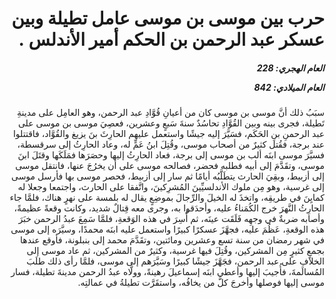 <h1 dir="rtl">حرب بين موسى بن موسى عامل تطيلة وبين عسكر عبد الرحمن بن الحكم أمير الأندلس .</h1>

<h5 dir="rtl">العام الهجري:  228

العام الميلادي: 842

</h5>

<p dir="rtl">سبَبُ ذلك أنَّ موسى بن موسى كان من أعيانِ قُوَّادِ عبد الرحمن، وهو العامِل على مدينةِ تَطيلة، فجرى بينه وبين القُوَّادِ تحاسُدٌ سنةَ سَبعٍ وعشرين، فعصِيَ موسى بن موسى على عبد الرحمنِ بنِ الحَكَم، فسَيَّرَ إليه جيشًا واستعمل عليهم الحارِثَ بنَ يزيغ والقُوَّاد، فاقتتلوا عند برجة، فقُتل كثيرٌ من أصحاب موسى، وقُتِلَ ابنُ عَمٍّ له، وعاد الحارِثُ إلى سرقسطة، فسيَّرَ موسى ابنَه ألب بن موسى إلى برجة، فعاد الحارِثُ إليها وحصَرَها فمَلَكَها وقتَلَ ابنَ موسى، وتقَدَّمَ إلى أبيه فطلبه فحضر، فصالحه موسى على أن يخرُجَ عنها، فانتقل موسى إلى أزبيط، وبقِيَ الحارث يتطَلَّبُه أيامًا ثم سار إلى أزبيط، فحصر موسى بها فأرسل موسى إلى غرسية، وهو مِن ملوك الأندلسيِّينَ المُشرِكينَ، واتَّفقا على الحارث، واجتمعا وجعلا له كمايِنَ في طريقِه، واتخذَ له الخيلَ والرِّجالَ بموضِعٍ يقال له بلمسة على نهرٍ هناك، فلمَّا جاء الحارِثُ النَّهرَ خرج الكُمَناءُ عليه، وأحدَقوا به، وجرى معه قِتالٌ شديد، وكانت وقعةً عظيمةً، وأصابه ضربةٌ في وجهِه فَلَقَت عينَه، ثم أُسِرَ في هذه الوَقعةِ، فلمَّا سَمِعَ عبدُ الرحمن خبَرَ هذه الوقعةِ، عَظُمَ عليه، فجهَّزَ عسكرًا كبيرًا واستعمل عليه ابنَه محمدًا، وسيَّرَه إلى موسى في شهر رمضان من سنة تسع وعشرين ومائتين، وتقَدَّمَ محمد إلى بنبلونة، فأوقع عندها بجمعٍ كثيرٍ مِن المشركين، وقُتِلَ فيها غرسية، وكثيرٌ من المشركين، ثم عاد موسى إلى الخلافِ على عبد الرحمن، فجَهَّزَ جيشًا كبيرًا وسَيَّرَهم إلى موسى، فلمَّا رأى ذلك طلَبَ المُسالَمةَ، فأُجيبَ إليها وأعطى ابنَه إسماعيلَ رهينةً، وولَّاه عبدُ الرحمن مدينةَ تطيلة، فسار موسى إليها فوصلها وأخرجَ كلَّ من يخافُه، واستقَرَّت تطيلةُ في عمالتِه.</p></br>
